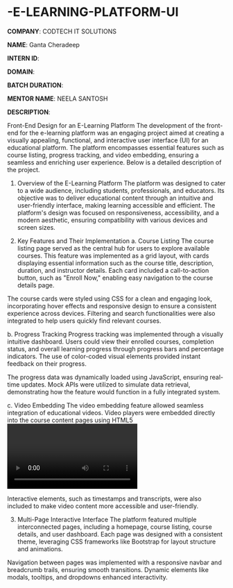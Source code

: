 # -E-LEARNING-PLATFORM-UI

**COMPANY**: CODTECH IT SOLUTIONS

**NAME**:  Ganta Cheradeep

**INTERN ID**: 

**DOMAIN**: 

**BATCH DURATION**: 

**MENTOR NAME**: NEELA SANTOSH

**DESCRIPTION**: 

Front-End Design for an E-Learning Platform
The development of the front-end for the e-learning platform was an engaging project aimed at creating a visually appealing, functional, and interactive user interface (UI) for an educational platform. The platform encompasses essential features such as course listing, progress tracking, and video embedding, ensuring a seamless and enriching user experience. Below is a detailed description of the project.

1. Overview of the E-Learning Platform
The platform was designed to cater to a wide audience, including students, professionals, and educators. Its objective was to deliver educational content through an intuitive and user-friendly interface, making learning accessible and efficient. The platform's design was focused on responsiveness, accessibility, and a modern aesthetic, ensuring compatibility with various devices and screen sizes.

2. Key Features and Their Implementation
a. Course Listing
The course listing page served as the central hub for users to explore available courses. This feature was implemented as a grid layout, with cards displaying essential information such as the course title, description, duration, and instructor details. Each card included a call-to-action button, such as "Enroll Now," enabling easy navigation to the course details page.

The course cards were styled using CSS for a clean and engaging look, incorporating hover effects and responsive design to ensure a consistent experience across devices. Filtering and search functionalities were also integrated to help users quickly find relevant courses.

b. Progress Tracking
Progress tracking was implemented through a visually intuitive dashboard. Users could view their enrolled courses, completion status, and overall learning progress through progress bars and percentage indicators. The use of color-coded visual elements provided instant feedback on their progress.

The progress data was dynamically loaded using JavaScript, ensuring real-time updates. Mock APIs were utilized to simulate data retrieval, demonstrating how the feature would function in a fully integrated system.

c. Video Embedding
The video embedding feature allowed seamless integration of educational videos. Video players were embedded directly into the course content pages using HTML5 <video> tags and supported formats like MP4. The player included controls for play/pause, volume adjustment, and full-screen viewing to enhance the user experience.

Interactive elements, such as timestamps and transcripts, were also included to make video content more accessible and user-friendly.

3. Multi-Page Interactive Interface
The platform featured multiple interconnected pages, including a homepage, course listing, course details, and user dashboard. Each page was designed with a consistent theme, leveraging CSS frameworks like Bootstrap for layout structure and animations.

Navigation between pages was implemented with a responsive navbar and breadcrumb trails, ensuring smooth transitions. Dynamic elements like modals, tooltips, and dropdowns enhanced interactivity.
